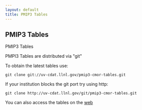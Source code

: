 ```yaml
---
layout: default
title: PMIP3 Tables
---
```


##  PMIP3 Tables

PMIP3 Tables

PMPI3 Tables are distributed via "git"

To obtain the latest tables use:

    git clone git://uv-cdat.llnl.gov/pmip3-cmor-tables.git

If your institution blocks the git port try using http:

    git clone http://uv-cdat.llnl.gov/git/pmip3-cmor-tables.git

You can also access the tables on the [web]()
